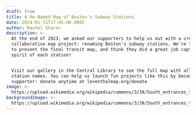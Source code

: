 ```yaml
---
draft: true
title: A Re-Named Map of Boston's Subway Stations
date: 2024-01-31T17:45:00.000Z
author: Rachel Sharer
description: >-
  At the end of 2023, we asked our supporters to help us out with a creative and
  collaborative map project: renaming Boston's subway stations. We're thrilled
  to present the final transit map, and think they did a great job capturing the
  spirit of each station!


  Visit our gallery in the Central Library to see the full map with all the new
  station names. You can help us launch fun projects like this by becoming a
  supporter: donate anytime at leventhalmap.org/donate
image: >-
  https://upload.wikimedia.org/wikipedia/commons/3/38/South_entrances_to_Kenmore_station%2C_1932.jpg
backgroundImage: >-
  https://upload.wikimedia.org/wikipedia/commons/3/38/South_entrances_to_Kenmore_station%2C_1932.jpg
---
```



